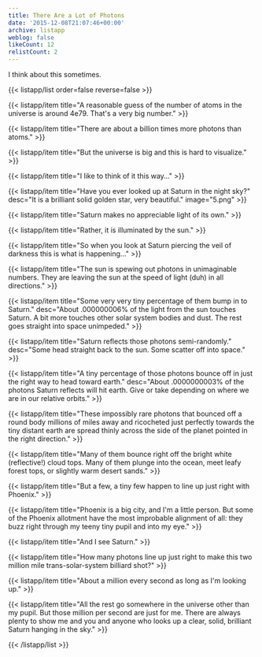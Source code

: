 ```yaml
---
title: There Are a Lot of Photons
date: '2015-12-08T21:07:46+00:00'
archive: listapp
weblog: false
likeCount: 12
relistCount: 2
---
```


I think about this sometimes.

<!--more-->

{{< listapp/list order=false reverse=false >}}

   {{< listapp/item title="A reasonable guess of the number of atoms in the universe is around 4e79. That's a very big number." >}}

   {{< listapp/item title="There are about a billion times more photons than atoms." >}}

   {{< listapp/item title="But the universe is big and this is hard to visualize." >}}

   {{< listapp/item title="I like to think of it this way…" >}}

   {{< listapp/item title="Have you ever looked up at Saturn in the night sky?"
      desc="It is a brilliant solid golden star, very beautiful."
      image="5.png" >}}

   {{< listapp/item title="Saturn makes no appreciable light of its own." >}}

   {{< listapp/item title="Rather, it is illuminated by the sun." >}}

   {{< listapp/item title="So when you look at Saturn piercing the veil of darkness this is what is happening…" >}}

   {{< listapp/item title="The sun is spewing out photons in unimaginable numbers. They are leaving the sun at the speed of light (duh) in all directions." >}}

   {{< listapp/item title="Some very very tiny percentage of them bump in to Saturn."
      desc="About .000000006% of the light from the sun touches Saturn. A bit more touches other solar system bodies and dust. The rest goes straight into space unimpeded." >}}

   {{< listapp/item title="Saturn reflects those photons semi-randomly."
      desc="Some head straight back to the sun. Some scatter off into space." >}}

   {{< listapp/item title="A tiny percentage of those photons bounce off in just the right way to head toward earth."
      desc="About .0000000003% of the photons Saturn reflects will hit earth. Give or take depending on where we are in our relative orbits." >}}

   {{< listapp/item title="These impossibly rare photons that bounced off a round body millions of miles away and ricocheted just perfectly towards the tiny distant earth are spread thinly across the side of the planet pointed in the right direction." >}}

   {{< listapp/item title="Many of them bounce right off the bright white (reflective!) cloud tops. Many of them plunge into the ocean, meet leafy forest tops, or slightly warm desert sands." >}}

   {{< listapp/item title="But a few, a tiny few happen to line up just right with Phoenix." >}}

   {{< listapp/item title="Phoenix is a big city, and I'm a little person. But some of the Phoenix allotment have the most improbable alignment of all: they buzz right through my teeny tiny pupil and into my eye." >}}

   {{< listapp/item title="And I see Saturn." >}}

   {{< listapp/item title="How many photons line up just right to make this two million mile trans-solar-system billiard shot?" >}}

   {{< listapp/item title="About a million every second as long as I'm looking up." >}}

   {{< listapp/item title="All the rest go somewhere in the universe other than my pupil. But those million per second are just for me. There are always plenty to show me and you and anyone who looks up a clear, solid, brilliant Saturn hanging in the sky." >}}

{{< /listapp/list >}}
